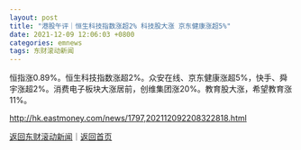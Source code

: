 ```yaml
---
layout: post
title: "港股午评｜恒生科技指数涨超2% 科技股大涨 京东健康涨超5%"
date: 2021-12-09 12:06:03 +0800
categories: emnews
tags: 东财滚动新闻
---
```


恒指涨0.89%。恒生科技指数涨超2%。众安在线、京东健康涨超5%，快手、舜宇涨超2%。消费电子板块大涨居前，创维集团涨20%。教育股大涨，希望教育涨11%。

<http://hk.eastmoney.com/news/1797,202112092208322818.html>

[返回东财滚动新闻](//finews.withounder.com/emnews/)｜[返回首页](//finews.withounder.com/)